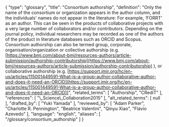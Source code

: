 {
    "type": "glossary",
    "title": "Consortium authorship",
    "definition": "Only the name of the consortium or organization appears in the author column, and the individuals' names do not appear in the literature: For example, ‘FORRT’ as an author. This can be seen in the products of collaborative projects with a very large number of collaborators and/or contributors. Depending on the journal policy, individual researchers may be recorded as one of the authors of the product in literature databases such as ORCID and Scopus. Consortium authorship can also be termed group, corporate, organisation/organization or collective authorship (e.g. [https://www.bmj.com/about-bmj/resources-authors/article-submission/authorship-contributorship](https://www.bmj.com/about-bmj/resources-authors/article-submission/authorship-contributorship) ), or collaborative authorship (e.g. [https://support.jmir.org/hc/en-us/articles/115001449591-What-is-a-group-author-collaborative-author-and-does-it-need-an-ORCID](https://support.jmir.org/hc/en-us/articles/115001449591-What-is-a-group-author-collaborative-author-and-does-it-need-an-ORCID))",
    "related_terms": [
        "Authorship",
        "CRediT"
    ],
    "references": [
        "\\_Science\\_Collaboration2015"
    ],
    "alt_related_terms": [
        null
    ],
    "drafted_by": [
        "Yuki Yamada"
    ],
    "reviewed_by": [
        "Adam Parker",
        "Charlotte R. Pennington",
        "Beatrice Valentini",
        "Qinyu Xiao",
        "Flávio Azevedo"
    ],
    "language": "english",
    "aliases": [
        "/glossary/consortium_authorship"
    ]
}